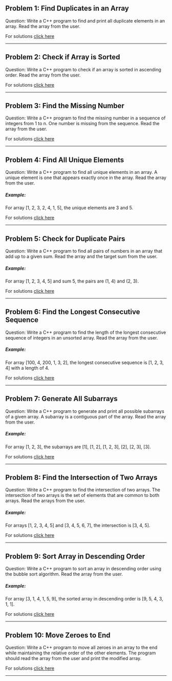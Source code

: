 ## Problem 1: Find Duplicates in an Array

Question: Write a C++ program to find and print all duplicate elements in an array. Read the array from the user.

For solutions <a href="/project4/solutions/p1.cpp">click here</a>

----

## Problem 2: Check if Array is Sorted

Question: Write a C++ program to check if an array is sorted in ascending order. Read the array from the user.

For solutions <a href="/project4/solutions/p2.cpp">click here</a>

----

## Problem 3: Find the Missing Number

Question: Write a C++ program to find the missing number in a sequence of integers from 1 to n. One number is missing from the sequence. Read the array from the user.

For solutions <a href="/project4/solutions/p3.cpp">click here</a>

----


## Problem 4: Find All Unique Elements

Question: Write a C++ program to find all unique elements in an array. A unique element is one that appears exactly once in the array. Read the array from the user.

##### Example:
For array [1, 2, 3, 2, 4, 1, 5], the unique elements are 3 and 5.

For solutions <a href="/project4/solutions/p4.cpp">click here</a>

----


## Problem 5: Check for Duplicate Pairs

Question: Write a C++ program to find all pairs of numbers in an array that add up to a given sum. Read the array and the target sum from the user.

##### Example:
For array [1, 2, 3, 4, 5] and sum 5, the pairs are (1, 4) and (2, 3).


For solutions <a href="/project4/solutions/p5.cpp">click here</a>

----

## Problem 6: Find the Longest Consecutive Sequence

Question: Write a C++ program to find the length of the longest consecutive sequence of integers in an unsorted array. Read the array from the user.

##### Example:
For array [100, 4, 200, 1, 3, 2], the longest consecutive sequence is [1, 2, 3, 4] with a length of 4.


For solutions <a href="/project4/solutions/p6.cpp">click here</a>

----

## Problem 7: Generate All Subarrays

Question: Write a C++ program to generate and print all possible subarrays of a given array. A subarray is a contiguous part of the array. Read the array from the user.

##### Example:
For array [1, 2, 3], the subarrays are [1], [1, 2], [1, 2, 3], [2], [2, 3], [3].


For solutions <a href="/project4/solutions/p7.cpp">click here</a>

----

## Problem 8: Find the Intersection of Two Arrays

Question: Write a C++ program to find the intersection of two arrays. The intersection of two arrays is the set of elements that are common to both arrays. Read the arrays from the user.

##### Example:
For arrays [1, 2, 3, 4, 5] and [3, 4, 5, 6, 7], the intersection is [3, 4, 5].



For solutions <a href="/project4/solutions/p8.cpp">click here</a>

----

## Problem 9: Sort Array in Descending Order

Question: Write a C++ program to sort an array in descending order using the bubble sort algorithm. Read the array from the user.

##### Example:
For array [3, 1, 4, 1, 5, 9], the sorted array in descending order is [9, 5, 4, 3, 1, 1].


For solutions <a href="/project4/solutions/p9.cpp">click here</a>

----

## Problem 10: Move Zeroes to End

Question: Write a C++ program to move all zeroes in an array to the end while maintaining the relative order of the other elements. The program should read the array from the user and print the modified array.

For solutions <a href="/project4/solutions/p10.cpp">click here</a>

----

